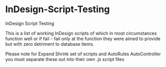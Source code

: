 # InDesign-Script-Testing
InDesign Script Testing


This is a list of working InDesign scripts of which in most circumstances function well or if fail - fail only at the function they were aimed to provide but with zero detriment to database items.

Please note for Expand Shrink set of scripts and AutoRules AutoController you must separate these out into their own .js script files 
